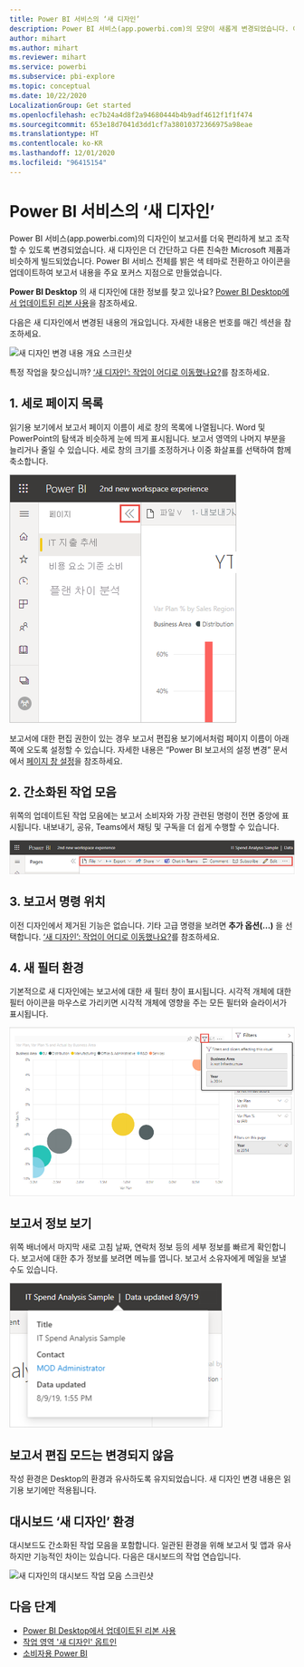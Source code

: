 ```yaml
---
title: Power BI 서비스의 ‘새 디자인’
description: Power BI 서비스(app.powerbi.com)의 모양이 새롭게 변경되었습니다. 이 문서에서는 새 디자인을 사용하여 보고서를 탐색하는 방법을 설명합니다.
author: mihart
ms.author: mihart
ms.reviewer: mihart
ms.service: powerbi
ms.subservice: pbi-explore
ms.topic: conceptual
ms.date: 10/22/2020
LocalizationGroup: Get started
ms.openlocfilehash: ec7b24a4d8f2a94680444b4b9adf4612f1f1f474
ms.sourcegitcommit: 653e18d7041d3dd1cf7a38010372366975a98eae
ms.translationtype: HT
ms.contentlocale: ko-KR
ms.lasthandoff: 12/01/2020
ms.locfileid: "96415154"
---
```

# <a name="the-new-look-of-the-power-bi-service"></a>Power BI 서비스의 ‘새 디자인’

Power BI 서비스(app.powerbi.com)의 디자인이 보고서를 더욱 편리하게 보고 조작할 수 있도록 변경되었습니다. 새 디자인은 더 간단하고 다른 친숙한 Microsoft 제품과 비슷하게 빌드되었습니다. Power BI 서비스 전체를 밝은 색 테마로 전환하고 아이콘을 업데이트하여 보고서 내용을 주요 포커스 지점으로 만들었습니다. 

**Power BI Desktop** 의 새 디자인에 대한 정보를 찾고 있나요? [Power BI Desktop에서 업데이트된 리본 사용](../create-reports/desktop-ribbon.md)을 참조하세요.

다음은 새 디자인에서 변경된 내용의 개요입니다. 자세한 내용은 번호를 매긴 섹션을 참조하세요.

![새 디자인 변경 내용 개요 스크린샷](media/service-new-look/power-bi-new-look-changes-callouts.png)

특정 작업을 찾으십니까? [‘새 디자인’: 작업이 어디로 이동했나요?](service-new-look-where-actions.md)를 참조하세요.

## <a name="1-vertical-list-of-pages"></a>1. 세로 페이지 목록 
읽기용 보기에서 보고서 페이지 이름이 세로 창의 목록에 나열됩니다. Word 및 PowerPoint의 탐색과 비슷하게 눈에 띄게 표시됩니다. 보고서 영역의 나머지 부분을 늘리거나 줄일 수 있습니다. 세로 창의 크기를 조정하거나 이중 화살표를 선택하여 함께 축소합니다.

![측면의 보고서 페이지 이름 스크린샷](media/service-new-look/power-bi-new-look-report-pages.png)

보고서에 대한 편집 권한이 있는 경우 보고서 편집용 보기에서처럼 페이지 이름이 아래쪽에 오도록 설정할 수 있습니다. 자세한 내용은 “Power BI 보고서의 설정 변경” 문서에서 [페이지 창 설정](../create-reports/power-bi-report-settings.md#set-the-pages-pane)을 참조하세요.

## <a name="2-simplified-action-bar"></a>2. 간소화된 작업 모음 

위쪽의 업데이트된 작업 모음에는 보고서 소비자와 가장 관련된 명령이 전면 중앙에 표시됩니다. 내보내기, 공유, Teams에서 채팅 및 구독을 더 쉽게 수행할 수 있습니다. 

![새 작업 모음 스크린샷](media/service-new-look/power-bi-new-look-action-bar.png)

## <a name="3-where-are-the-report-commands"></a>3. 보고서 명령 위치

이전 디자인에서 제거된 기능은 없습니다. 기타 고급 명령을 보려면 **추가 옵션(...)** 을 선택합니다. [‘새 디자인’: 작업이 어디로 이동했나요?](service-new-look-where-actions.md)를 참조하세요.

## <a name="4-new-filter-experience"></a>4. 새 필터 환경

기본적으로 새 디자인에는 보고서에 대한 새 필터 창이 표시됩니다. 시각적 개체에 대한 필터 아이콘을 마우스로 가리키면 시각적 개체에 영향을 주는 모든 필터와 슬라이서가 표시됩니다.

![시각적 개체에 영향을 주는 모든 필터 및 슬라이서의 스크린샷](media/service-new-look/power-bi-new-look-filters.png)

## <a name="view-report-details"></a>보고서 정보 보기 

위쪽 배너에서 마지막 새로 고침 날짜, 연락처 정보 등의 세부 정보를 빠르게 확인합니다.  보고서에 대한 추가 정보를 보려면 메뉴를 엽니다. 보고서 소유자에게 메일을 보낼 수도 있습니다.

![보고서 정보 보기의 스크린샷](media/service-new-look/power-bi-new-look-metadata.png)

## <a name="no-changes-to-report-edit-mode"></a>보고서 편집 모드는 변경되지 않음 

작성 환경은 Desktop의 환경과 유사하도록 유지되었습니다. 새 디자인 변경 내용은 읽기용 보기에만 적용됩니다.

## <a name="dashboard-new-look-experience"></a>대시보드 ‘새 디자인’ 환경 

대시보드도 간소화된 작업 모음을 포함합니다. 일관된 환경을 위해 보고서 및 앱과 유사하지만 기능적인 차이는 있습니다. 다음은 대시보드의 작업 연습입니다.
 
![새 디자인의 대시보드 작업 모음 스크린샷](media/service-new-look/power-bi-dashboard-action-bar-new-look.png)

## <a name="next-steps"></a>다음 단계

- [Power BI Desktop에서 업데이트된 리본 사용](../create-reports/desktop-ribbon.md)
- [작업 영역 '새 디자인' 옵트인](../collaborate-share/service-workspaces-new-look.md)
- [소비자용 Power BI](end-user-consumer.md)
